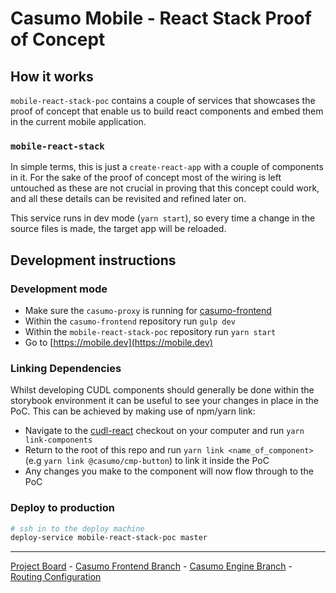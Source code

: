 # Casumo Mobile - React Stack Proof of Concept

## How it works

`mobile-react-stack-poc` contains a couple of services that showcases the proof
of concept that enable us to build react components and embed them in the
current mobile application.

### `mobile-react-stack`

In simple terms, this is just a `create-react-app` with a couple of components
in it. For the sake of the proof of concept most of the wiring is left untouched
as these are not crucial in proving that this concept could work, and all
these details can be revisited and refined later on.

This service runs in dev mode (`yarn start`), so every time a change in the
source files is made, the target app will be reloaded.

## Development instructions

### Development mode

- Make sure the `casumo-proxy` is running for [casumo-frontend](https://github.com/Casumo/casumo-frontend-proxy#install)
- Within the `casumo-frontend` repository run `gulp dev`
- Within the `mobile-react-stack-poc` repository run `yarn start`
- Go to [https://mobile.dev](https://mobile.dev)

### Linking Dependencies

Whilst developing CUDL components should generally be done within the storybook environment it can be useful to
see your changes in place in the PoC. This can be achieved by making use of npm/yarn link:

- Navigate to the [cudl-react](https://github.com/Casumo/cudl-react) checkout on your computer and run `yarn link-components`
- Return to the root of this repo and run `yarn link <name_of_component>` (e.g `yarn link @casumo/cmp-button`) to link it inside the PoC
- Any changes you make to the component will now flow through to the PoC

### Deploy to production

```sh
# ssh in to the deploy machine
deploy-service mobile-react-stack-poc master
```

---

[Project Board](https://github.com/Casumo/Home/projects/91) - [Casumo Frontend Branch](https://github.com/Casumo/casumo-frontend/tree/mobile-react-stack-poc) - [Casumo Engine Branch](https://github.com/Casumo/Casumo-Engine/tree/mobile-react-stack-poc) - [Routing Configuration](https://github.com/Casumo/routing-configuration/compare/master...mobile-react-stack-poc)
